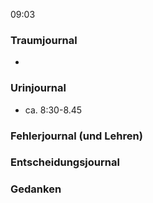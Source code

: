 09:03

### Traumjournal
- 
### Urinjournal
- ca. 8:30-8.45
### Fehlerjournal (und Lehren)
### Entscheidungsjournal

### Gedanken
